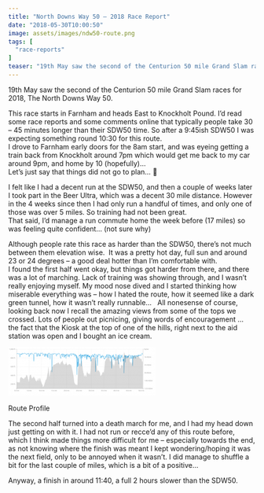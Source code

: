 ```yaml
---
title: "North Downs Way 50 – 2018 Race Report"
date: "2018-05-30T10:00:50"
image: assets/images/ndw50-route.png
tags: [
  "race-reports"
]
teaser: "19th May saw the second of the Centurion 50 mile Grand Slam races for 2018, The North Downs Way 50. This race starts in Farnham and heads East to Knockholt Pound. I&#8217;d read some race reports and some comments online that typically people take 30 &#8211; 45 minutes longer than their SDW50 time. So after [&hellip;]\n"
---
```

19th May saw the second of the Centurion 50 mile Grand Slam races for 2018, The North Downs Way 50.

This race starts in Farnham and heads East to Knockholt Pound. I’d read some race reports and some comments online that typically people take 30 – 45 minutes longer than their SDW50 time. So after a 9:45ish SDW50 I was expecting something round 10:30 for this route.  
I drove to Farnham early doors for the 8am start, and was eyeing getting a train back from Knockholt around 7pm which would get me back to my car around 9pm, and home by 10 (hopefully)…  
Let’s just say that things did not go to plan… 🙂

I felt like I had a decent run at the SDW50, and then a couple of weeks later I took part in the Beer Ultra, which was a decent 30 mile distance. However in the 4 weeks since then I had only run a handful of times, and only one of those was over 5 miles. So training had not been great.  
That said, I’d manage a run commute home the week before (17 miles) so was feeling quite confident… (not sure why)

Although people rate this race as harder than the SDW50, there’s not much between them elevation wise.  It was a pretty hot day, full sun and around 23 or 24 degrees – a good deal hotter than I’m comfortable with.  
I found the first half went okay, but things got harder from there, and there was a lot of marching. Lack of training was showing through, and I wasn’t really enjoying myself. My mood nose dived and I started thinking how miserable everything was – how I hated the route, how it seemed like a dark green tunnel, how it wasn’t really runnable…   All nonesense of course, looking back now I recall the amazing views from some of the tops we crossed. Lots of people out picnicing, giving words of encouragement … the fact that the Kiosk at the top of one of the hills, right next to the aid station was open and I bought an ice cream.

[![North Downs Way 50 - Route Profile](assets/images/ndw50-profile-300x99.png)](assets/images/ndw50-profile.png)

Route Profile

The second half turned into a death march for me, and I had my head down just getting on with it. I had not run or recce’d any of this route before, which I think made things more difficult for me – especially towards the end, as not knowing where the finish was meant I kept wondering/hoping it was the next field, only to be annoyed when it wasn’t. I did manage to shuffle a bit for the last couple of miles, which is a bit of a positive…

Anyway, a finish in around 11:40, a full 2 hours slower than the SDW50.
